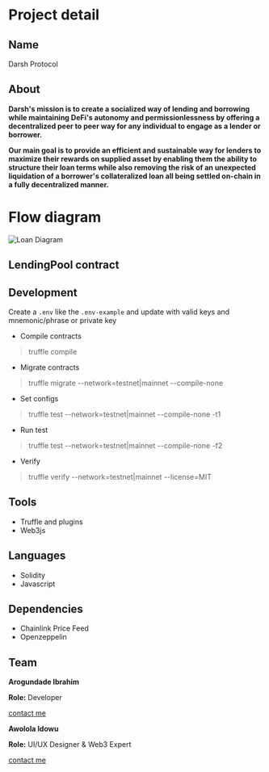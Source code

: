 # Project detail
## Name
Darsh Protocol

## About
**Darsh's mission is to create a socialized way of lending and borrowing while maintaining DeFi's autonomy and permissionlessness by offering a decentralized peer to peer way for any individual to engage as a lender or borrower.**

**Our main goal is to provide an efficient and sustainable way for lenders to maximize their rewards on supplied asset by enabling them the ability to structure their loan terms while also removing the risk of an unexpected liquidation of a borrower's collateralized loan all being settled on-chain in a fully decentralized manner.**

# Flow diagram
![Loan Diagram](https://user-images.githubusercontent.com/123966451/222807924-377c0485-182d-468a-a16c-978bd75d9317.png)

## LendingPool contract

## Development
Create a `.env` like the `.env-example` and update with valid keys and mnemonic/phrase or private key

 - Compile contracts

> truffle compile

- Migrate contracts

> truffle migrate --network=testnet|mainnet --compile-none

- Set configs

> truffle test --network=testnet|mainnet --compile-none -t1

- Run test

> truffle test --network=testnet|mainnet --compile-none -f2

- Verify

> truffle verify --network=testnet|mainnet <contracts> --license=MIT

## Tools
- Truffle and plugins
- Web3js

## Languages
- Solidity
- Javascript

## Dependencies
- Chainlink Price Feed
- Openzeppelin

## Team
**Arogundade Ibrahim**
 
**Role:** Developer
 
[contact me](https://linktr.ee/devarogundade)

 
 
**Awolola Idowu**
 
**Role:** UI/UX Designer & Web3 Expert
 
[contact me](https://pip.me/krypton)
